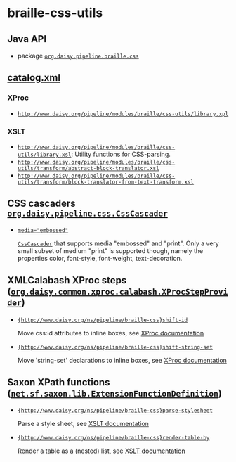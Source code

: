 # braille-css-utils

## Java API

- package [`org.daisy.pipeline.braille.css`](java/org/daisy/pipeline/braille/css/)

## [catalog.xml](resources/META-INF/catalog.xml)

### XProc

- [`http://www.daisy.org/pipeline/modules/braille/css-utils/library.xpl`](resources/xml/library.xpl)

### XSLT

- [`http://www.daisy.org/pipeline/modules/braille/css-utils/library.xsl`](resources/xml/library.xsl): Utility functions for CSS-parsing.
- [`http://www.daisy.org/pipeline/modules/braille/css-utils/transform/abstract-block-translator.xsl`](resources/xml/transform/abstract-block-translator.xsl)
- [`http://www.daisy.org/pipeline/modules/braille/css-utils/transform/block-translator-from-text-transform.xsl`](resources/xml/transform/block-translator-from-text-transform.xsl)

## CSS cascaders [`org.daisy.pipeline.css.CssCascader`](http://daisy.github.io/pipeline/api/org/daisy/pipeline/css/CssCascader.html)

- [`media="embossed"`](java/org/daisy/pipeline/braille/css/impl/BrailleCssCascader.java)

  [`CssCascader`](http://daisy.github.io/pipeline/api/org/daisy/pipeline/css/CssCascader.html)
  that supports media "embossed" and "print". Only a very small subset
  of medium "print" is supported though, namely the properties color,
  font-style, font-weight, text-decoration.

## XMLCalabash XProc steps ([`org.daisy.common.xproc.calabash.XProcStepProvider`](http://daisy.github.io/pipeline/api/org/daisy/common/xproc/calabash/XProcStepProvider.html))

- [`{http://www.daisy.org/ns/pipeline/braille-css}shift-id`](java/org/daisy/pipeline/braille/css/calabash/impl/CssShiftIdStep.java)

  Move css:id attributes to inline boxes, see [XProc documentation](resources/xml/shift-id.xpl)

- [`{http://www.daisy.org/ns/pipeline/braille-css}shift-string-set`](java/org/daisy/pipeline/braille/css/calabash/impl/CssShiftStringSetStep.java)

  Move 'string-set' declarations to inline boxes, see [XProc documentation](resources/xml/shift-string-set.xpl)

## Saxon XPath functions ([`net.sf.saxon.lib.ExtensionFunctionDefinition`](https://www.saxonica.com/html/documentation9.8/javadoc/net/sf/saxon/lib/ExtensionFunctionDefinition.html))

- [`{http://www.daisy.org/ns/pipeline/braille-css}parse-stylesheet`](java/org/daisy/pipeline/braille/css/saxon/impl/ParseStylesheetDefinition.java)

  Parse a style sheet, see [XSLT documentation](resources/xml/base.xsl)

- [`{http://www.daisy.org/ns/pipeline/braille-css}render-table-by`](java/org/daisy/pipeline/braille/css/saxon/impl/RenderTableByDefinition.java)

  Render a table as a (nested) list, see [XSLT documentation](resources/xml/library.xsl)


<link rev="dp2:doc" href="./"/>
<link rev="dp2:doc" href="java/org/daisy/pipeline/braille/css/impl/CSSBlockTransform.java"/>
<link rev="dp2:doc" href="java/org/daisy/pipeline/braille/css/impl/BrailleCssCascader.java"/>
<link rev="dp2:doc" href="java/org/daisy/pipeline/braille/css/calabash/impl/CssShiftIdStep.java"/>
<link rev="dp2:doc" href="java/org/daisy/pipeline/braille/css/calabash/impl/CssShiftStringSetStep.java"/>
<link rev="dp2:doc" href="java/org/daisy/pipeline/braille/css/saxon/impl/ParseStylesheetDefinition.java"/>
<link rev="dp2:doc" href="java/org/daisy/pipeline/braille/css/saxon/impl/RenderTableByDefinition.java"/>
<link rel="rdf:type" href="http://www.daisy.org/ns/pipeline/apidoc"/>
